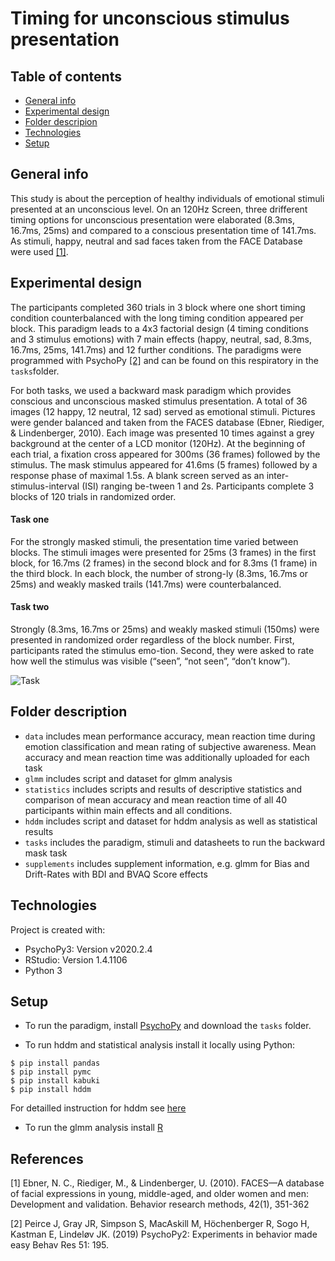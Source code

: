 # Timing for unconscious stimulus presentation

## Table of contents
* [General info](#general-info)
* [Experimental design](#experimental-design)
* [Folder descripion](#folder-description)
* [Technologies](#technologies)
* [Setup](#setup)

## General info
This study is about the perception of healthy individuals of emotional stimuli presented at an unconscious level.
On an 120Hz Screen, three drifferent timing options for unconscious presentation were elaborated (8.3ms, 16.7ms, 25ms) and compared to a conscious presentation time of 141.7ms. As stimuli, happy, neutral and sad faces taken from the FACE Database were used [[1]](#1).

## Experimental design
The participants completed 360 trials in 3 block where one short timing condition counterbalanced with the long timing condition appeared per block.
This paradigm leads to a 4x3 factorial design (4 timing conditions and 3 stimulus emotions) with 7 main effects (happy, neutral, sad, 8.3ms, 16.7ms, 25ms, 141.7ms) and 12 further conditions. The paradigms were programmed with PsychoPy [[2]](#2) and can be found on this respiratory in the `tasks`folder.

For both tasks, we used a backward mask paradigm which provides conscious and unconscious masked stimulus presentation. 
A total of 36 images (12 happy, 12 neutral, 12 sad) served as emotional stimuli. Pictures were gender balanced and taken from the FACES database (Ebner, Riediger, & Lindenberger, 2010). Each image was presented 10 times against a grey background at the center of a LCD monitor (120Hz).
At the beginning of each trial, a fixation cross appeared for 300ms (36 frames) followed by the stimulus. The mask stimulus appeared for 41.6ms (5 frames) followed by a response phase of maximal 1.5s. A blank screen served as an inter-stimulus-interval (ISI) ranging be-tween 1 and 2s. Participants complete 3 blocks of 120 trials in randomized order. 
#### Task one
For the strongly masked stimuli, the presentation time varied between blocks. The stimuli images were presented for 25ms (3 frames) in the first block, for 16.7ms (2 frames) in the second block and for 8.3ms (1 frame) in the third block. In each block, the number of strong-ly (8.3ms, 16.7ms or 25ms) and weakly masked trails (141.7ms) were counterbalanced.
#### Task two
Strongly (8.3ms, 16.7ms or 25ms) and weakly masked stimuli (150ms) were presented in randomized order regardless of the block number. First, participants rated the stimulus emo-tion. Second, they were asked to rate how well the stimulus was visible (“seen”, “not seen”, “don’t know”).



![Task](https://user-images.githubusercontent.com/54576554/177995788-00923aa0-545a-4e0b-9080-ffa46b8f249d.png)



## Folder description
* `data` includes mean performance accuracy, mean reaction time during emotion classification and mean rating of subjective awareness. Mean accuracy and mean reaction time was additionally uploaded for each task
* `glmm` includes script and dataset for glmm analysis
* `statistics` includes scripts and results of descriptive statistics and comparison of mean accuracy and mean reaction time of all 40 participants within main effects and all conditions.
* `hddm` includes script and dataset for hddm analysis as well as statistical results
* `tasks` includes the paradigm, stimuli and datasheets to run the backward mask task
* `supplements` includes supplement information, e.g. glmm for Bias and Drift-Rates with BDI and BVAQ Score effects

## Technologies
Project is created with:
* PsychoPy3: Version v2020.2.4
* RStudio: Version 1.4.1106
* Python 3
	
	
## Setup
* To run the paradigm, install [PsychoPy](https://www.psychopy.org/download.html) and download the `tasks` folder. 

* To run hddm and statistical analysis install it locally using Python:

```
$ pip install pandas
$ pip install pymc
$ pip install kabuki
$ pip install hddm

```
For detailled instruction for hddm see [here](http://ski.clps.brown.edu/hddm_docs/)

* To run the glmm analysis install [R](https://www.rstudio.com/products/rstudio/download/)



## References
<a id="1">[1]</a> 
Ebner, N. C., Riediger, M., & Lindenberger, U. (2010). FACES—A database of facial expressions in young, middle-aged, and older women and men: Development and validation. Behavior research methods, 42(1), 351-362

<a id="2">[2]</a> 
Peirce J, Gray JR, Simpson S, MacAskill M, Höchenberger R, Sogo H, Kastman E, Lindeløv JK. (2019) 
        PsychoPy2: Experiments in behavior made easy Behav Res 51: 195. 
	


